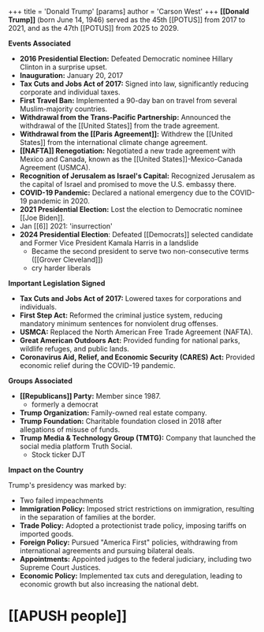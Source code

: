 +++
 title = 'Donald Trump'
[params]
	author = 'Carson West'
+++
**[[Donald Trump]]** (born June 14, 1946) served as the 45th [[POTUS]] from 2017 to 2021, and as the 47th [[POTUS]] from 2025 to 2029.

**Events Associated**

* **2016 Presidential Election:** Defeated Democratic nominee Hillary Clinton in a surprise upset.
* **Inauguration:** January 20, 2017
* **Tax Cuts and Jobs Act of 2017:** Signed into law, significantly reducing corporate and individual taxes.
* **First Travel Ban:** Implemented a 90-day ban on travel from several Muslim-majority countries.
* **Withdrawal from the Trans-Pacific Partnership:** Announced the withdrawal of the [[United States]] from the trade agreement.
* **Withdrawal from the [[Paris Agreement]]:** Withdrew the [[United States]] from the international climate change agreement.
* **[[NAFTA]] Renegotiation:** Negotiated a new trade agreement with Mexico and Canada, known as the [[United States]]-Mexico-Canada Agreement (USMCA).
* **Recognition of Jerusalem as Israel's Capital:** Recognized Jerusalem as the capital of Israel and promised to move the U.S. embassy there.
* **COVID-19 Pandemic:** Declared a national emergency due to the COVID-19 pandemic in 2020.
* **2021 Presidential Election:** Lost the election to Democratic nominee [[Joe Biden]].
* Jan [[6]] 2021:  'insurrection' 
* **2024 Presidential Election**: Defeated [[Democrats]] selected candidate and Former Vice President Kamala Harris in a landslide
	* Became the second president to serve two non-consecutive terms ([[Grover Cleveland]])
	* cry harder liberals


**Important Legislation Signed**

* **Tax Cuts and Jobs Act of 2017:** Lowered taxes for corporations and individuals.
* **First Step Act:** Reformed the criminal justice system, reducing mandatory minimum sentences for nonviolent drug offenses.
* **USMCA:** Replaced the North American Free Trade Agreement (NAFTA).
* **Great American Outdoors Act:** Provided funding for national parks, wildlife refuges, and public lands.
* **Coronavirus Aid, Relief, and Economic Security (CARES) Act:** Provided economic relief during the COVID-19 pandemic.

**Groups Associated**

* **[[Republicans]] Party:** Member since 1987.
	* formerly a democrat
* **Trump Organization:** Family-owned real estate company.
* **Trump Foundation:** Charitable foundation closed in 2018 after allegations of misuse of funds.
* **Trump Media & Technology Group (TMTG):** Company that launched the social media platform Truth Social.
	* Stock ticker DJT

**Impact on the Country**

Trump's presidency was marked by:

* Two failed impeachments
* **Immigration Policy:** Imposed strict restrictions on immigration, resulting in the separation of families at the border.
* **Trade Policy:** Adopted a protectionist trade policy, imposing tariffs on imported goods.
* **Foreign Policy:** Pursued "America First" policies, withdrawing from international agreements and pursuing bilateral deals.
* **Appointments:** Appointed judges to the federal judiciary, including two Supreme Court Justices.
* **Economic Policy:** Implemented tax cuts and deregulation, leading to economic growth but also increasing the national debt.
# [[APUSH people]]